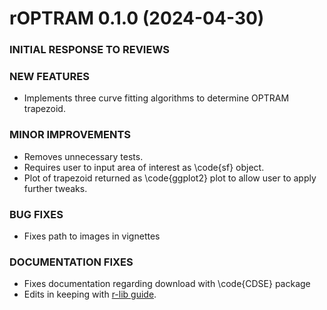 
rOPTRAM 0.1.0 (2024-04-30)
=========================

### INITIAL RESPONSE TO REVIEWS

### NEW FEATURES

  * Implements three curve fitting algorithms to determine OPTRAM trapezoid.

### MINOR IMPROVEMENTS

  * Removes unnecessary tests.
  * Requires user to input area of interest as \code{sf} object.
  * Plot of trapezoid returned as \code{ggplot2} plot to allow user to apply further tweaks.

### BUG FIXES

  * Fixes path to images in vignettes

### DOCUMENTATION FIXES

  * Fixes documentation regarding download with \code{CDSE} package
  * Edits in keeping with [r-lib guide](https://roxygen2.r-lib.org/articles/formatting.html).

